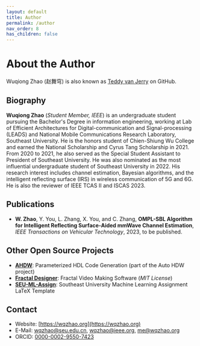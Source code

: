 ```yaml
---
layout: default
title: Author
permalink: /author
nav_order: 8
has_children: false
---
```


# About the Author

Wuqiong Zhao (赵舞穹) is
also known as [Teddy van Jerry](https://github.com/Teddy-van-Jerry) on GitHub.

## Biography

**Wuqiong Zhao** (*Student Member, IEEE*)
is an undergraduate student pursuing the Bachelor's Degree in information engineering, working at Lab of Efficient Architectures for Digital-communication and Signal-processing (LEADS) and National Mobile Communications Research Laboratory, Southeast University.
He is the honors student of Chien-Shiung Wu College
and earned the National Scholarship and Cyrus Tang Scholarship in 2021.
From 2020 to 2021, he also served as the Special Student Assistant to President of Southeast University.
He was also nominated as the most influential undergraduate student of Southeast University in 2022.
His research interest includes channel estimation, Bayesian algorithms, and the intelligent reflecting surface (IRS) in wireless communication of 5G and 6G.
He is also the reviewer of IEEE TCAS II and ISCAS 2023.

## Publications
- **W. Zhao**, Y. You, L. Zhang, X. You, and C. Zhang, **OMPL-SBL Algorithm for Intelligent Reflecting Surface-Aided mmWave Channel Estimation**, *IEEE Transactions on Vehicular Technology*, 2023, to be published.

## Other Open Source Projects
- [**AHDW**](https://ahdw.org): Parameterized HDL Code Generation (part of the Auto HDW project)
- [**Fractal Designer**](https://github.com/Teddy-van-Jerry/Fractal_Designer): Fractal Video Making Software (*MIT License*)
- [**SEU-ML-Assign**](https://ctan.org/pkg/seu-ml-assign): Southeast University Machine Learning Assignment LaTeX Template

## Contact
- Website: [https://wqzhao.org](https://wqzhao.org)
- E-Mail: wqzhao@seu.edu.cn, wqzhao@ieee.org, me@wqzhao.org
- ORCID: [0000-0002-9550-7423](https://orcid.org/0000-0002-9550-7423)
